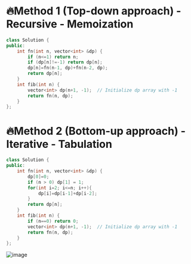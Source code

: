 # 🔥Method 1 (Top-down approach) - Recursive - Memoization
```cpp
class Solution {
public:
    int fn(int n, vector<int> &dp) {
        if (n<=1) return n;
        if (dp[n]!=-1) return dp[n];
        dp[n]=fn(n-1, dp)+fn(n-2, dp);
        return dp[n];
    }
    int fib(int n) {
        vector<int> dp(n+1, -1);  // Initialize dp array with -1
        return fn(n, dp);
    }
};
```

# 🔥Method 2 (Bottom-up approach) - Iterative - Tabulation
```cpp
class Solution {
public:
    int fn(int n, vector<int> &dp) {
        dp[0]=0;
        if (n > 0) dp[1] = 1;
        for(int i=2; i<=n; i++){
            dp[i]=dp[i-1]+dp[i-2];
        }
        return dp[n];
    }
    int fib(int n) {
        if (n==0) return 0;
        vector<int> dp(n+1, -1);  // Initialize dp array with -1
        return fn(n, dp);
    }
};
```


![image](https://github.com/user-attachments/assets/90bd6362-bbc6-4696-80ec-b7d6ae0e426e)



